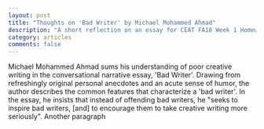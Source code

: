 ```yaml
---
layout: post
title: "Thoughts on 'Bad Writer' by Michael Mohammed Ahmad"
description: "A short reflection on an essay for CEAT FA18 Week 1 Homework assignment"
category: articles
comments: false
---
```


  Michael Mohammed Ahmad sums his understanding of poor creative writing in the conversational narrative essay, 'Bad Writer'. Drawing from refreshingly original personal anecdotes and an acute sense of humor, the author describes the common features that characterize a 'bad writer'. In the essay, he insists that instead of offending bad writers, he "seeks to inspire bad writers, [and] to encourage them to take creative writing more seriously".
  Another paragraph
  
